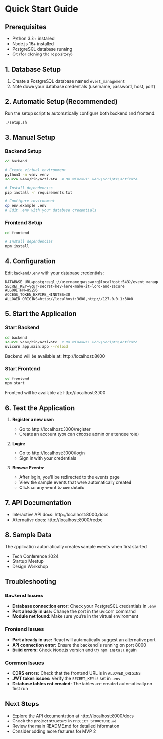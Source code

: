 # Quick Start Guide

## Prerequisites
- Python 3.8+ installed
- Node.js 16+ installed
- PostgreSQL database running
- Git (for cloning the repository)

## 1. Database Setup
1. Create a PostgreSQL database named `event_management`
2. Note down your database credentials (username, password, host, port)

## 2. Automatic Setup (Recommended)
Run the setup script to automatically configure both backend and frontend:
```bash
./setup.sh
```

## 3. Manual Setup

### Backend Setup
```bash
cd backend

# Create virtual environment
python3 -m venv venv
source venv/bin/activate  # On Windows: venv\Scripts\activate

# Install dependencies
pip install -r requirements.txt

# Configure environment
cp env.example .env
# Edit .env with your database credentials
```

### Frontend Setup
```bash
cd frontend

# Install dependencies
npm install
```

## 4. Configuration
Edit `backend/.env` with your database credentials:
```env
DATABASE_URL=postgresql://username:password@localhost:5432/event_management
SECRET_KEY=your-secret-key-here-make-it-long-and-secure
ALGORITHM=HS256
ACCESS_TOKEN_EXPIRE_MINUTES=30
ALLOWED_ORIGINS=http://localhost:3000,http://127.0.0.1:3000
```

## 5. Start the Application

### Start Backend
```bash
cd backend
source venv/bin/activate  # On Windows: venv\Scripts\activate
uvicorn app.main:app --reload
```
Backend will be available at: http://localhost:8000

### Start Frontend
```bash
cd frontend
npm start
```
Frontend will be available at: http://localhost:3000

## 6. Test the Application

1. **Register a new user:**
   - Go to http://localhost:3000/register
   - Create an account (you can choose admin or attendee role)

2. **Login:**
   - Go to http://localhost:3000/login
   - Sign in with your credentials

3. **Browse Events:**
   - After login, you'll be redirected to the events page
   - View the sample events that were automatically created
   - Click on any event to see details

## 7. API Documentation
- Interactive API docs: http://localhost:8000/docs
- Alternative docs: http://localhost:8000/redoc

## 8. Sample Data
The application automatically creates sample events when first started:
- Tech Conference 2024
- Startup Meetup
- Design Workshop

## Troubleshooting

### Backend Issues
- **Database connection error:** Check your PostgreSQL credentials in `.env`
- **Port already in use:** Change the port in the uvicorn command
- **Module not found:** Make sure you're in the virtual environment

### Frontend Issues
- **Port already in use:** React will automatically suggest an alternative port
- **API connection error:** Ensure the backend is running on port 8000
- **Build errors:** Check Node.js version and try `npm install` again

### Common Issues
- **CORS errors:** Check that the frontend URL is in `ALLOWED_ORIGINS`
- **JWT token issues:** Verify the `SECRET_KEY` is set in `.env`
- **Database tables not created:** The tables are created automatically on first run

## Next Steps
- Explore the API documentation at http://localhost:8000/docs
- Check the project structure in `PROJECT_STRUCTURE.md`
- Review the main README.md for detailed information
- Consider adding more features for MVP 2
